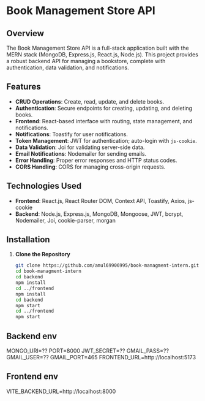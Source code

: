 
# Book Management Store API

## Overview

The Book Management Store API is a full-stack application built with the MERN stack (MongoDB, Express.js, React.js, Node.js). This project provides a robust backend API for managing a bookstore, complete with authentication, data validation, and notifications.

## Features

- **CRUD Operations**: Create, read, update, and delete books.
- **Authentication**: Secure endpoints for creating, updating, and deleting books.
- **Frontend**: React-based interface with routing, state management, and notifications.
- **Notifications**: Toastify for user notifications.
- **Token Management**: JWT for authentication; auto-login with `js-cookie`.
- **Data Validation**: Joi for validating server-side data.
- **Email Notifications**: Nodemailer for sending emails.
- **Error Handling**: Proper error responses and HTTP status codes.
- **CORS Handling**: CORS for managing cross-origin requests.

## Technologies Used

- **Frontend**: React.js, React Router DOM, Context API, Toastify, Axios, js-cookie
- **Backend**: Node.js, Express.js, MongoDB, Mongoose, JWT, bcrypt, Nodemailer, Joi, cookie-parser, morgan

## Installation

1. **Clone the Repository**

   ```bash
   git clone https://github.com/amul69906995/book-managment-intern.git
   cd book-managment-intern
   cd backend
   npm install
   cd ../frontend
   npm install
   cd backend
   npm start
   cd ../frontend
   npm start
## Backend env
MONGO_URI=??
PORT=8000
JWT_SECRET=??
GMAIL_PASS=??
GMAIL_USER=??
GMAIL_PORT=465
FRONTEND_URL=http://localhost:5173

## Frontend env
VITE_BACKEND_URL=http://localhost:8000